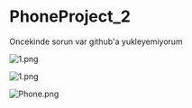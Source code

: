 # PhoneProject_2
Oncekinde sorun var github'a yukleyemiyorum


![1.png](https://github.com/AhmetEminSaglik/PhoneProject_2/blob/master/images/1.png) 

![1.png](https://github.com/AhmetEminSaglik/PhoneProject_2/blob/master/images%202/1.png) 

![Phone.png](https://github.com/AhmetEminSaglik/PhoneProject_2/blob/master/images%202/phone.png) 
